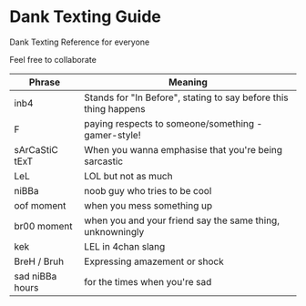 # Dank Texting Guide 
Dank Texting Reference for everyone 

Feel free to collaborate


| Phrase         | Meaning                                                          |
|----------------|------------------------------------------------------------------|
| inb4           | Stands for "In Before", stating to say before this thing happens |
| F              | paying respects to someone/something - gamer-style!              |
| sArCaStiC tExT | When you wanna emphasise that you're being sarcastic             |
| LeL            | LOL but not as much                                              |
| niBBa          | noob guy who tries to be cool                                    |
| oof moment     | when you mess something up                                       |
| br00 moment    | when you and your friend say the same thing, unknowningly        |   
| kek            | LEL in 4chan slang                                               |
| BreH / Bruh    | Expressing amazement or shock                                    |
| sad niBBa hours| for the times when you're sad                                    |
 
